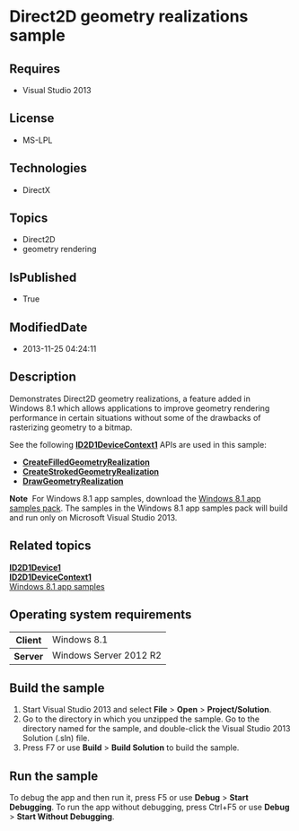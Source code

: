 # Direct2D geometry realizations sample
## Requires
* Visual Studio 2013
## License
* MS-LPL
## Technologies
* DirectX
## Topics
* Direct2D
* geometry rendering
## IsPublished
* True
## ModifiedDate
* 2013-11-25 04:24:11
## Description

<div id="mainSection">
<p>Demonstrates Direct2D geometry realizations, a feature added in Windows&nbsp;8.1 which allows applications to improve geometry rendering performance in certain situations without some of the drawbacks of rasterizing geometry to a bitmap.
</p>
<p>See the following <a href="http://msdn.microsoft.com/library/windows/apps/dn280461">
<b>ID2D1DeviceContext1</b></a> APIs are used in this sample:</p>
<ul>
<li><a href="http://msdn.microsoft.com/library/windows/apps/dn280462"><b>CreateFilledGeometryRealization</b></a>
</li><li><a href="http://msdn.microsoft.com/library/windows/apps/dn280463"><b>CreateStrokedGeometryRealization</b></a>
</li><li><a href="http://msdn.microsoft.com/library/windows/apps/dn280464"><b>DrawGeometryRealization</b></a>
</li></ul>
<p></p>
<p class="note"><b>Note</b>&nbsp;&nbsp;For Windows&nbsp;8.1 app samples, download the <a href="http://go.microsoft.com/fwlink/p/?LinkId=243667">
Windows&nbsp;8.1 app samples pack</a>. The samples in the Windows&nbsp;8.1 app samples pack will build and run only on Microsoft Visual Studio&nbsp;2013.</p>
<p></p>
<h2><a id="related_topics"></a>Related topics</h2>
<dl><dt><a href="http://msdn.microsoft.com/library/windows/apps/dn280458"><b>ID2D1Device1</b></a>
</dt><dt><a href="http://msdn.microsoft.com/library/windows/apps/dn280461"><b>ID2D1DeviceContext1</b></a>
</dt><dt><a href="http://go.microsoft.com/fwlink/p/?LinkId=243667">Windows 8.1 app samples</a>
</dt></dl>
<h2>Operating system requirements</h2>
<table>
<tbody>
<tr>
<th>Client</th>
<td><dt>Windows&nbsp;8.1 </dt></td>
</tr>
<tr>
<th>Server</th>
<td><dt>Windows Server&nbsp;2012&nbsp;R2 </dt></td>
</tr>
</tbody>
</table>
<h2>Build the sample</h2>
<p></p>
<ol>
<li>Start Visual Studio&nbsp;2013 and select <b>File</b> &gt; <b>Open</b> &gt; <b>Project/Solution</b>.
</li><li>Go to the directory in which you unzipped the sample. Go to the directory named for the sample, and double-click the Visual Studio&nbsp;2013 Solution (.sln) file.
</li><li>Press F7 or use <b>Build</b> &gt; <b>Build Solution</b> to build the sample. </li></ol>
<p></p>
<h2>Run the sample</h2>
<p>To debug the app and then run it, press F5 or use <b>Debug</b> &gt; <b>Start Debugging</b>. To run the app without debugging, press Ctrl&#43;F5 or use
<b>Debug</b> &gt; <b>Start Without Debugging</b>. </p>
</div>
